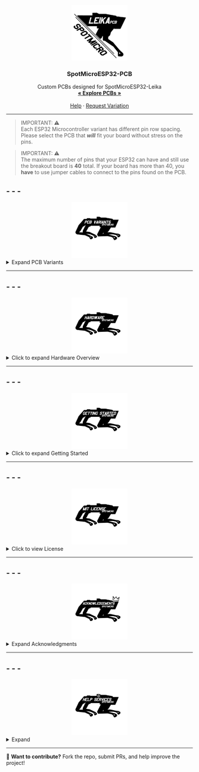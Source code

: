 <!-- PROJECT LOGO -->
<br />
<div align="center">
    <img src="https://raw.githubusercontent.com/PixyFoulke/SpotMicroESP32-PCB/main/images/logo.png" alt="Logo" width="150" height="150">

  <h3 align="center">SpotMicroESP32-PCB</h3>

  <p align="center">
    Custom PCBs designed for SpotMicroESP32-Leika  
    <br />
    <a href="https://github.com/PixyFoulke/SpotMicroESP32-PCB/tree/main/pcbs"><strong>« Explore PCBs »</strong></a>
    <br />
    <br />
    <a href="https://github.com/pixyfoulke/SpotMicroESP32-PCB/issues/new?labels=bug&template=bug-report.md">Help</a>
    &middot;
    <a href="https://github.com/pixyfoulke/SpotMicroESP32-PCB/issues/new?labels=enhancement&template=feature-request.md">Request Variation</a>
  </p>
</div>

---
> IMPORTANT: ⚠️  
> Each ESP32 Microcontroller variant has different pin row spacing. Please select the PCB that *__will__* fit your board without stress on the pins.

> IMPORTANT: ⚠️  
> The maximum number of pins that your ESP32 can have and still use the breakout board is **40** total. If your board has more than 40, you **have** to use jumper cables to connect to the pins found on the PCB.


  
## **- - -**
<div align="center">
    <img src="https://raw.githubusercontent.com/PixyFoulke/SpotMicroESP32-PCB/main/images/pcbvariants.png" alt="Variants" width="150" height="150">
</div>
<details>
  <summary>Expand PCB Variants</summary>
  
  ### **Header Pin Spacing (Open to see measurement)**
  <details>
    <summary>Expand Row Spacing Variants (Click Image To Inspect)</summary>
    <details>
      <summary>P=17mm</summary>
      <a href="https://github.com/PixyFoulke/SpotMicroESP32-PCB/tree/main/pcbs/17mm">
        <img src="https://raw.githubusercontent.com/PixyFoulke/SpotMicroESP32-PCB/main/images/17mm.png" alt="17mm" width="250">
      </a>
    </details>
    <details>
      <summary>P=18.5mm</summary>
      <a href="https://github.com/PixyFoulke/SpotMicroESP32-PCB/tree/main/pcbs/18_5mm">
        <img src="https://raw.githubusercontent.com/PixyFoulke/SpotMicroESP32-PCB/main/images/18_5mm.png" alt="18.5mm" width="250">
      </a>
    </details>
    <details>
      <summary>P=20mm</summary>
      <a href="https://github.com/PixyFoulke/SpotMicroESP32-PCB/tree/main/pcbs/20mm">
        <img src="https://raw.githubusercontent.com/PixyFoulke/SpotMicroESP32-PCB/main/images/20mm.png" alt="20mm" width="250">
      </a>
    </details>
    <details>
      <summary>P=21mm</summary>
      <a href="https://github.com/PixyFoulke/SpotMicroESP32-PCB/tree/main/pcbs/21mm">
        <img src="https://raw.githubusercontent.com/PixyFoulke/SpotMicroESP32-PCB/main/images/21mm.png" alt="21mm" width="250">
      </a>
    </details>
    <details>
      <summary>P=22mm</summary>
      <a href="https://github.com/PixyFoulke/SpotMicroESP32-PCB/tree/main/pcbs/22mm">
        <img src="https://raw.githubusercontent.com/PixyFoulke/SpotMicroESP32-PCB/main/images/22mm.png" alt="22mm" width="250">
      </a>
    </details>
    <details>
      <summary>P=23mm</summary>
      <a href="https://github.com/PixyFoulke/SpotMicroESP32-PCB/tree/main/pcbs/23mm">
        <img src="https://raw.githubusercontent.com/PixyFoulke/SpotMicroESP32-PCB/main/images/23mm.png" alt="23mm" width="250">
      </a>
    </details>
  </details>
</details>

---

## **- - -**
<div align="center">
    <img src="https://raw.githubusercontent.com/PixyFoulke/SpotMicroESP32-PCB/main/images/hardware.png" alt="Variants" width="150" height="150">
</div>
<details>
  <summary>Click to expand Hardware Overview</summary>

  <a href="https://github.com/PixyFoulke/SpotMicroESP32-PCB/tree/main/images/board.png">
    <img src="https://raw.githubusercontent.com/PixyFoulke/SpotMicroESP32-PCB/main/images/board.png" alt="PCB Design" width="300">
  </a>

  _This PCB layout is specifically designed for SpotMicroESP32-Leika._
</details>

---

## **- - -**
<div align="center">
    <img src="https://raw.githubusercontent.com/PixyFoulke/SpotMicroESP32-PCB/main/images/gettingstarted.png" alt="Variants" width="150" height="150">
</div>
<details>
  <summary>Click to expand Getting Started</summary>
  
  > IMPORTANT: ⚠️  
  > **SOLDERING IRON REQUIRED!**  
  > You will need to **manually solder** some components onto the PCB.

  ### **Setup Instructions**
  1. **📥 Download Gerber Files:**  
  - Available in the [PCBs directory](https://github.com/pixyfoulke/SpotMicroESP32-PCB/tree/master/pcbs).
    
  2. **🔩 Create BOM**  
     - Once you have selected the PCB variant, there is a folder called "/parts/". Edit the ".csv" file to fit the format of your selected manufacturer.

  3. **🛒 Order PCB:**  
     - Upload Gerber files to a PCB manufacturer (e.g., [JLCPCB](https://jlcpcb.com/)).  

  4. **🔧 Assemble PCB:**  
     - Solder components as per the schematic.  

  5. **🖇️ Connect Components:**  
     - Refer to the **[SpotMicroESP32-Leika](https://github.com/runeharlyk/SpotMicroESP32-Leika)** documentation.  

  6. **🔌 Upload Firmware:**  
     - Flash the **ESP32 microcontroller** with the SpotMicroESP32-Leika firmware.  
</details>

---

## **- - -**
<div align="center">
    <img src="https://raw.githubusercontent.com/PixyFoulke/SpotMicroESP32-PCB/main/images/mitlicense.png" alt="Variants" width="150" height="150">
</div>
<details>
  <summary>Click to view License</summary>

  This project is licensed under the **MIT License**. See [LICENSE](https://github.com/pixyfoulke/SpotMicroESP32-PCB/blob/master/license) for details.  
</details>

---

## **- - -**
<div align="center">
    <img src="https://raw.githubusercontent.com/PixyFoulke/SpotMicroESP32-PCB/main/images/acknowledgements.png" alt="Variants" width="150" height="150">
</div>
<details>
  <summary>Expand Acknowledgments</summary>

  **Special thanks to:**

  - **Rune Harlyk** – Creator of **SpotMicroESP32-Leika**  

  - **SpotMicroAI Community** – [Join the Discord](https://discord.gg/WwefSZczQA)  
</details>

---

## **- - -**
<div align="center">
    <img src="https://raw.githubusercontent.com/PixyFoulke/SpotMicroESP32-PCB/main/images/helpservices.png" alt="Variants" width="150" height="150">
</div>
<details>
  <summary>Expand</summary>

  👋 Contact Us!

  - **PixyFoulke** – PCB design & assembly inquiries; Discord Username: "_pixy."

  - **Rune Harlyk** – [GitHub Discussions](https://github.com/runeharlyk/SpotMicroESP32-Leika/discussions)  

  - **SpotMicroAI Community** – [Join Discord](https://discord.gg/WwefSZczQA)
    <details>
    <summary>FAQ</summary>
      
      Q: Who are you?
      
      A: Hi! I'm Jaxlyn or "PixyFoulke", I'm a 17 year old highschool aerospace engineering intern from Columbus, Ohio. I've been studying all aspects of engineering since before I could speak. I use 


    Q: How much does the PCB cost?

    A: Depends on the cost of the parts, but for me (JLCPCB), $60. If the cost is too high and you're younger than 19, check out [OnBoard](https://github.com/hackclub/OnBoard)


    Q: Why?

    A: I made this PCB after a failed hackathon attempt. Due to the small space, and the high density of wires used, there was a very high likelyhood of wires shorting, and smoke (this happened a LOT).


    Q: Will any ESP32 work?
    
    A: Yes. As long as the board has SDA and SCL pin(s), it will work. If your board has 18 pins, or 22 pins (up to 40 total pins), it will work. But you will have empty unused pins (which is completely fine).
    
    Q: How do I edit the PCB files?
    
    A: Download and Install KiCAD, open your specific PCB project (found in /pcbs/{selected_spacing}/). Here's basic learning resources for beginners: [Here](https://learn.sparkfun.com/tutorials/beginners-guide-to-kicad)
    
    Q: Can you do it for me?
    
    A: Two answers yes (see below) and no. If you need help with the PCB, DM PixyFoulke (see above). If you need help with Leika, open a GitHub Discussion [here](https://github.com/runeharlyk/SpotMicroESP32-Leika/discussions). After making edits/fixes, feel free to open a PR to have it added to this repository!  

    > **Important ⚠️**  
    > If you want me (PixyFoulke) to assemble the PCB and ship it to you, you will have to pay an **$80 deposit upfront**. Once it's in transit, you **must** pay the remaining balance.  
    > If you fail to pay within 48 hours (some exceptions may apply, but must be communicated via email), the **$80 deposit is non-refundable** for damages and losses.  

    A #2: Yes, if you live in North America, I (PixyFoulke) can order, assemble, and deliver the completed and tested PCB for you. However, you will need to cover all costs, including PCB manufacturing, parts, assembly, and shipping.  

    **Full Cost Breakdown:**  
    - **PCB cost:** ~$70  
    - **Labor cost (Soldering components):** ~$20  
    - **Part cost:**  
      - [PCA9685](https://a.co/d/jlCFAqK)  
      - [MPU6050](https://a.co/d/4rnn9Vi)  
    - **(Optional) Personalized 3D-Printed Mounting Plate** ($5) *(Files in `/pcbs/` folder)*  
    - **Shipping Cost:** TBD (You must pay this ahead of time)  

    **Subtotal:** $120 + Shipping + (Optional: Personalized Mounting Plate)  




    Q: How do I connect the pins?
    
    A: Use short jumper wires (Female-To-Male dupont) to connect the exposed male header pins to the exposed 
    
    </details>
</details>

--- 
🎯 **Want to contribute?** Fork the repo, submit PRs, and help improve the project!